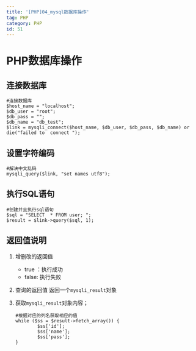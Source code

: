 ```yaml
---
title: '[PHP]04_mysql数据库操作'
tag: PHP
category: PHP
id: 51
---
```



# PHP数据库操作
## 连接数据库
```
#连接数据库
$host_name = "localhost";
$db_user = "root";
$db_pass = "";
$db_name = "db_test";
$link = mysqli_connect($host_name, $db_user, $db_pass, $db_name) or die("failed to  connect ");

```

## 设置字符编码
```
#解决中文乱码
mysqli_query($link, "set names utf8");

```


## 执行SQL语句
```
#创建并且执行sql语句
$sql = "SELECT  * FROM user; ";
$result = $link->query($sql, 1);
```

## 返回值说明

1. 增删改的返回值
    - true ：执行成功
    - false: 执行失败
2. 查询的返回值
    返回一个`mysqli_result`对象

3. 获取`mysqli_result`对象内容；
    ```
    #根据对应的列名获取相应的值
    while ($ss = $result->fetch_array()) {
            $ss['id'];
            $ss['name'];
            $ss['pass'];
    }
    ```

